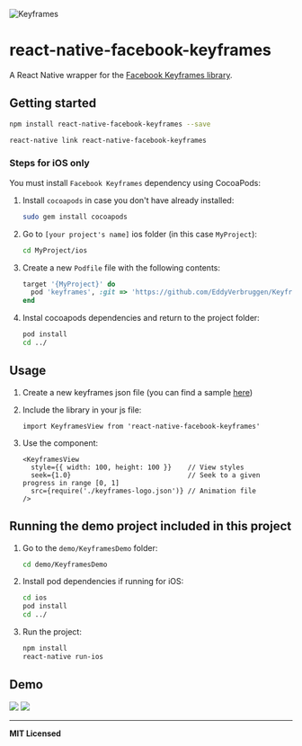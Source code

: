 
![Keyframes](https://github.com/facebookincubator/Keyframes/raw/master/docs/images/doc-logo.png)

# react-native-facebook-keyframes

A React Native wrapper for the [Facebook Keyframes library](https://github.com/facebookincubator/Keyframes). 

## Getting started

```bash
npm install react-native-facebook-keyframes --save

react-native link react-native-facebook-keyframes
```
### Steps for iOS only 

You must install `Facebook Keyframes` dependency using CocoaPods:

1. Install `cocoapods` in case you don't have already installed: 

    ```bash
    sudo gem install cocoapods
    ```
2. Go to `[your project's name]` ios folder (in this case `MyProject`):

    ```bash
    cd MyProject/ios  
    ```
3. Create a new `Podfile` file with the following contents:

    ```ruby
    target '{MyProject}' do
      pod 'keyframes', :git => 'https://github.com/EddyVerbruggen/Keyframes.git', :commit => 'cb645d8722c2e9327c15dd973a2121644288b1c0'
    end
    ``` 
3. Instal cocoapods dependencies and return to the project folder:

    ```bash
    pod install
    cd ../
    ```

## Usage

1. Create a new keyframes json file (you can find a sample [here](https://github.com/underscopeio/react-native-facebook-keyframes/blob/master/demo/KeyframesDemo/src/keyframes-logo.json)) 
2. Include the library in your js file:

    ```JSX
    import KeyframesView from 'react-native-facebook-keyframes'
    ```

3. Use the component:

    ```JSX
    <KeyframesView 
      style={{ width: 100, height: 100 }}    // View styles
      seek={1.0}                             // Seek to a given progress in range [0, 1]  
      src={require('./keyframes-logo.json')} // Animation file
    />
    ```

## Running the demo project included in this project

1. Go to the `demo/KeyframesDemo` folder:

    ```bash
    cd demo/KeyframesDemo
    ```
    
2. Install pod dependencies if running for iOS:

    ```bash
    cd ios
    pod install
    cd ../
    ```
    
3. Run the project:

    ```bash 
    npm install
    react-native run-ios
    ```

## Demo

![](http://i.giphy.com/3o7TKHhhyQo2w2Naw0.gif) ![](http://i.giphy.com/l0MYJJ0Cy6OMMnXCo.gif)

---
**MIT Licensed**

